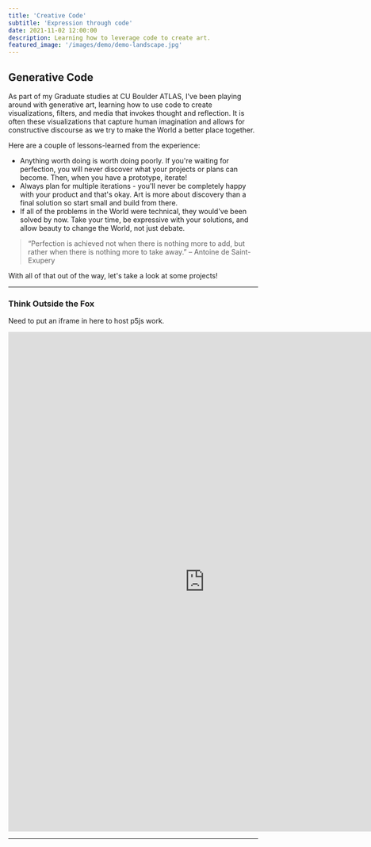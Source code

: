```yaml
---
title: 'Creative Code'
subtitle: 'Expression through code'
date: 2021-11-02 12:00:00
description: Learning how to leverage code to create art.
featured_image: '/images/demo/demo-landscape.jpg'
---
```


## Generative Code

As part of my Graduate studies at CU Boulder ATLAS, I've been playing around with generative art, learning how to use code to create visualizations, filters, and media that invokes thought and reflection.  It is often these visualizations that capture human imagination and allows for constructive discourse as we try to make the World a better place together.

Here are a couple of lessons-learned from the experience:

* Anything worth doing is worth doing poorly.  If you're waiting for perfection, you will never discover what your projects or plans can become.  Then, when you have a prototype, iterate!
* Always plan for multiple iterations - you'll never be completely happy with your product and that's okay.  Art is more about discovery than a final solution so start small and build from there.
* If all of the problems in the World were technical, they would've been solved by now.  Take your time, be expressive with your solutions, and allow beauty to change the World, not just debate.

> “Perfection is achieved not when there is nothing more to add, but rather when there is nothing more to take away.” – Antoine de Saint-Exupery

With all of that out of the way, let's take a look at some projects!  

---

### Think Outside the Fox

Need to put an iframe in here to host p5js work.

<iframe style="width: 792px; height: 1008px; overflow: hidden;"  scrolling="no" frameborder="0" src="https://preview.p5js.org/starbuck10/embed/0YfAh_Bep"></iframe>

---
